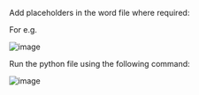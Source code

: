 Add placeholders in the word file where required:

For e.g.

![image](https://github.com/user-attachments/assets/47f0ccdf-2470-4507-80b8-6424193004d5)

Run the python file using the following command:

![image](https://github.com/user-attachments/assets/69d9ab5d-6677-421d-948f-2bc925f4652d)



